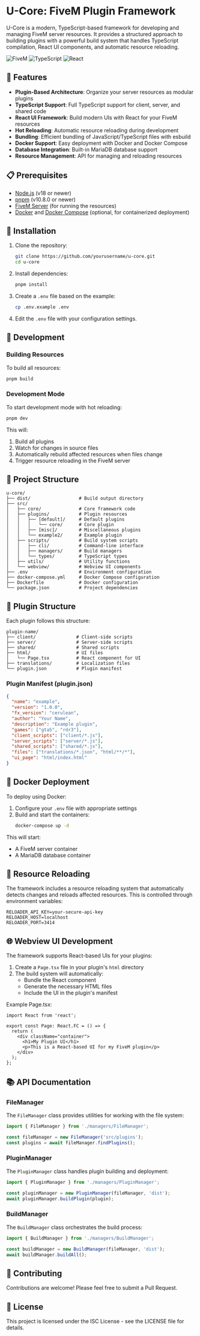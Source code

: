 # U-Core: FiveM Plugin Framework

U-Core is a modern, TypeScript-based framework for developing and managing FiveM server resources. It provides a structured approach to building plugins with a powerful build system that handles TypeScript compilation, React UI components, and automatic resource reloading.

![FiveM](https://img.shields.io/badge/FiveM-Compatible-brightgreen)
![TypeScript](https://img.shields.io/badge/TypeScript-5.0+-blue)
![React](https://img.shields.io/badge/React-19.0+-61DAFB)

## 🌟 Features

- **Plugin-Based Architecture**: Organize your server resources as modular plugins
- **TypeScript Support**: Full TypeScript support for client, server, and shared code
- **React UI Framework**: Build modern UIs with React for your FiveM resources
- **Hot Reloading**: Automatic resource reloading during development
- **Bundling**: Efficient bundling of JavaScript/TypeScript files with esbuild
- **Docker Support**: Easy deployment with Docker and Docker Compose
- **Database Integration**: Built-in MariaDB database support
- **Resource Management**: API for managing and reloading resources

## 📋 Prerequisites

- [Node.js](https://nodejs.org/) (v18 or newer)
- [pnpm](https://pnpm.io/) (v10.8.0 or newer)
- [FiveM Server](https://docs.fivem.net/docs/server-manual/setting-up-a-server/) (for running the resources)
- [Docker](https://www.docker.com/) and [Docker Compose](https://docs.docker.com/compose/) (optional, for containerized deployment)

## 🚀 Installation

1. Clone the repository:
   ```bash
   git clone https://github.com/yourusername/u-core.git
   cd u-core
   ```

2. Install dependencies:
   ```bash
   pnpm install
   ```

3. Create a `.env` file based on the example:
   ```bash
   cp .env.example .env
   ```

4. Edit the `.env` file with your configuration settings.

## 🔧 Development

### Building Resources

To build all resources:

```bash
pnpm build
```

### Development Mode

To start development mode with hot reloading:

```bash
pnpm dev
```

This will:
1. Build all plugins
2. Watch for changes in source files
3. Automatically rebuild affected resources when files change
4. Trigger resource reloading in the FiveM server

## 📁 Project Structure

```
u-core/
├── dist/                  # Build output directory
├── src/
│   ├── core/              # Core framework code
│   ├── plugins/           # Plugin resources
│   │   ├── [default]/     # Default plugins
│   │   │   └── core/      # Core plugin
│   │   ├── [misc]/        # Miscellaneous plugins
│   │   └── example2/      # Example plugin
│   ├── scripts/           # Build system scripts
│   │   ├── cli/           # Command-line interface
│   │   ├── managers/      # Build managers
│   │   └── types/         # TypeScript types
│   ├── utils/             # Utility functions
│   └── webview/           # Webview UI components
├── .env                   # Environment configuration
├── docker-compose.yml     # Docker Compose configuration
├── Dockerfile             # Docker configuration
└── package.json           # Project dependencies
```

## 🔌 Plugin Structure

Each plugin follows this structure:

```
plugin-name/
├── client/               # Client-side scripts
├── server/               # Server-side scripts
├── shared/               # Shared scripts
├── html/                 # UI files
│   └── Page.tsx          # React component for UI
├── translations/         # Localization files
└── plugin.json           # Plugin manifest
```

### Plugin Manifest (plugin.json)

```json
{
  "name": "example",
  "version": "1.0.0",
  "fx_version": "cerulean",
  "author": "Your Name",
  "description": "Example plugin",
  "games": ["gta5", "rdr3"],
  "client_scripts": ["client/*.js"],
  "server_scripts": ["server/*.js"],
  "shared_scripts": ["shared/*.js"],
  "files": ["translations/*.json", "html/**/*"],
  "ui_page": "html/index.html"
}
```

## 🐳 Docker Deployment

To deploy using Docker:

1. Configure your `.env` file with appropriate settings
2. Build and start the containers:
   ```bash
   docker-compose up -d
   ```

This will start:
- A FiveM server container
- A MariaDB database container

## 🔄 Resource Reloading

The framework includes a resource reloading system that automatically detects changes and reloads affected resources. This is controlled through environment variables:

```
RELOADER_API_KEY=your-secure-api-key
RELOADER_HOST=localhost
RELOADER_PORT=3414
```

## 🌐 Webview UI Development

The framework supports React-based UIs for your plugins:

1. Create a `Page.tsx` file in your plugin's `html` directory
2. The build system will automatically:
   - Bundle the React component
   - Generate the necessary HTML files
   - Include the UI in the plugin's manifest

Example Page.tsx:
```tsx
import React from 'react';

export const Page: React.FC = () => {
  return (
    <div className="container">
      <h1>My Plugin UI</h1>
      <p>This is a React-based UI for my FiveM plugin</p>
    </div>
  );
};
```

## 📚 API Documentation

### FileManager

The `FileManager` class provides utilities for working with the file system:

```typescript
import { FileManager } from './managers/FileManager';

const fileManager = new FileManager('src/plugins');
const plugins = await fileManager.findPlugins();
```

### PluginManager

The `PluginManager` class handles plugin building and deployment:

```typescript
import { PluginManager } from './managers/PluginManager';

const pluginManager = new PluginManager(fileManager, 'dist');
await pluginManager.buildPlugin(plugin);
```

### BuildManager

The `BuildManager` class orchestrates the build process:

```typescript
import { BuildManager } from './managers/BuildManager';

const buildManager = new BuildManager(fileManager, 'dist');
await buildManager.buildAll();
```

## 🤝 Contributing

Contributions are welcome! Please feel free to submit a Pull Request.

## 📄 License

This project is licensed under the ISC License - see the LICENSE file for details.
